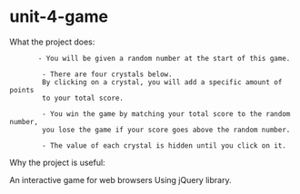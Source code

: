 # unit-4-game

What the project does:

           - You will be given a random number at the start of this game.
        
            - There are four crystals below.
            By clicking on a crystal, you will add a specific amount of points
            to your total score.
      
            - You win the game by matching your total score to the random number,
            you lose the game if your score goes above the random number.
       
            - The value of each crystal is hidden until you click on it.
    

Why the project is useful:

 An interactive game for web browsers Using jQuery library.

